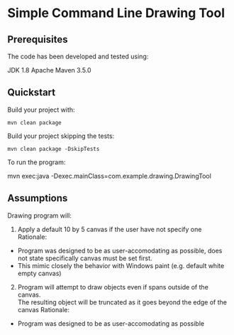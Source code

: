 # Simple Command Line Drawing Tool

## Prerequisites

The code has been developed and tested using:

  JDK 1.8
  Apache Maven 3.5.0


## Quickstart

Build your project with:

	mvn clean package

Build your project skipping the tests:

	mvn clean package -DskipTests


To run the program:

  mvn exec:java -Dexec.mainClass=com.example.drawing.DrawingTool


## Assumptions

  Drawing program will:
  
  1. Apply a default 10 by 5 canvas if the user have not specify one
  Rationale:
  * Program was designed to be as user-accomodating as possible, does not state specifically canvas must be set first.
  * This mimic closely the behavior with Windows paint (e.g. default white empty canvas)
  
  2. Program will attempt to draw objects even if spans outside of the canvas.  
  The resulting object will be truncated as it goes beyond the edge of the canvas
  Rationale:
  * Program was designed to be as user-accomodating as possible

  
  
